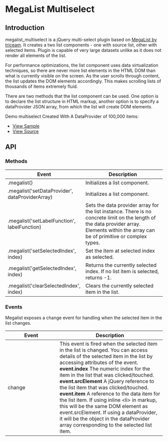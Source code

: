 MegaList Multiselect
====================

## Introduction

megalist_multiselect is a jQuery multi-select plugin based on [MegaList by triceam](https://github.com/triceam/MegaList). It creates a two list components - one with source list, other with selected items. Plugin is capable of very large datasets unlike as it does not render all elements of the list.

For performance optimizations, the list component uses data virtualization techniques, so there are never more list elements in the HTML DOM than what is currently visible on the screen. As the user scrolls through content, the list updates the DOM elements accordingly. This makes scrolling lists of thousands of items extremely fluid.

There are two methods that the list component can be used.  One option is to declare the list structure in HTML markup, another option is to specify a dataProvider JSON array, from which the list will create DOM elements.
    
Demo multiselect Created With A DataProvider of 100,000 items:
* [View Sample](http://maiiku.github.io/megalist_multiselect/samples/01_megalist_multiselect_demo.html)
* [View Source](https://github.com/maiiku/megalist_mutiselect/blob/master/samples/01_megalist_multiselect_demo.html)

      
## API   

### Methods       
      
<table>
<thead>
 <tr>
   <th style="width: 150px;">Event</th>
   <th>Description</th>
 </tr>
</thead>
<tbody>
 <tr>
   <td>.megalist()</td>
   <td>Initializes a list component.</td>
 </tr>
 <tr>
   <td>.megalist('setDataProvider', dataProviderArray)</td>
   <td>Initializes a list component.</td>
 </tr>
 <tr>
   <td>.megalist('setLabelFunction', labelFunction)</td>
   <td>Sets the data provider array for the list instance.  There is no concrete limit on the length of the data provider array.  Elements within the array can be of primitive or complex types.</td>
 </tr>
 <tr>
   <td>.megalist('setSelectedIndex', index)</td>
   <td>Set the item at selected index as selected.</td>
 </tr>
 <tr>
   <td>.megalist('getSelectedIndex', index)</td>
   <td>Returns the currently selected index.  If no list item is selected, returns -1.</td>
 </tr>
 <tr>
   <td>.megalist('clearSelectedIndex', index)</td>
   <td>Clears the currently selected item in the list.</td>
 </tr>
</table>    

### Events
Megalist exposes a change event for handling when the selected item in the list changes.
          
<table>
<thead>
 <tr>
   <th style="width: 150px;">Event</th>
   <th>Description</th>
 </tr>
</thead>
<tbody>
 <tr>
   <td>change</td>
   <td>This event is fired when the selected item in the list is changed.  You can access details of the selected item in the list by accessing attributes of the event.  
    <strong>event.index</strong>
    The numeric index for the item in the list that was clicked/touched.
    <strong>event.srcElement</strong>
    A jQuery reference to the list item that was clicked/touched.
    <strong>event.item</strong>
    A reference to the data item for the list item.  If using inline &lt;li&gt; in markup, this will be the same DOM element as event.srcElement.  If using a dataProvider, it will be the object in the dataProvider array corresponding to the selected list item.</td>
 </tr>
</table>